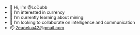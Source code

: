 - 👋 Hi, I’m @LoDubb
- 👀 I’m interested in currency
- 🌱 I’m currently learning about mining
- 💞️ I’m looking to collaborate on intelligence and communication 
- 📫 2eaoelua42@gmail.com

<!---
LoDubb/LoDubb is a ✨ special ✨ repository because its `README.md` (this file) appears on your GitHub profile.
You can click the Preview link to take a look at your changes.
--->
